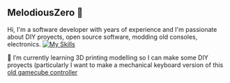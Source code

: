 ## MelodiousZero 👋
Hi, I'm a software developer with years of experience and I'm passionate about DIY proyects, open source software, modding old consoles, electronics.
[![My Skills](https://skillicons.dev/icons?i=arduino,html,css,azure,bitbucket,c,docker,fastapi,flask,git,github,gitlab,githubactions,gmail,graphql,ai,java,jenkins,kubernetes,linkedin,linux,matlab,mysql,mongodb,postgres,postman,powershell,py,r,raspberrypi,react,regex,replit,sklearn,vscode&perline=5)](https://skillicons.dev)

🌱 I’m currently learning 3D printing modelling so I can make some DIY proyects (particularly I want to make a mechanical keyboard version of this [old gamecube controller](https://gccontrollerlibrary.com/ascii-asc-1901po-gamecube-controller/)

<!--
**MelodiousZero/MelodiousZero** is a ✨ _special_ ✨ repository because its `README.md` (this file) appears on your GitHub profile.

Here are some ideas to get you started:

- 🔭 I’m currently working on ...
- 🌱 I’m currently learning ...
- 👯 I’m looking to collaborate on ...
- 🤔 I’m looking for help with ...
- 💬 Ask me about ...
- 📫 How to reach me: ...
- 😄 Pronouns: ...
- ⚡ Fun fact: ...
-->

